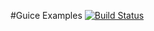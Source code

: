 #Guice Examples 
[![Build Status](https://travis-ci.org/rrajendran/guice-examples.svg)](https://travis-ci.org/rrajendran/guice-examples)
